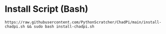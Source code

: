 # Install Script (Bash)
`https://raw.githubusercontent.com/PythonScratcher/ChadPi/main/install-chadpi.sh && sudo bash install-chadpi.sh`
